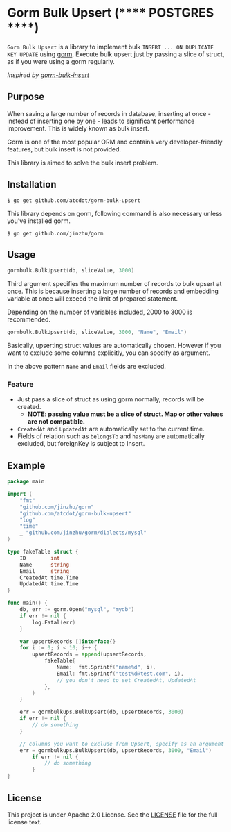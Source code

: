 # Gorm Bulk Upsert (**** POSTGRES ****)

`Gorm Bulk Upsert` is a library to implement bulk `INSERT ... ON DUPLICATE KEY UPDATE` using [gorm](https://github.com/jinzhu/gorm). Execute bulk upsert just by passing a slice of struct, as if you were using a gorm regularly.

*Inspired by [gorm-bulk-insert](https://github.com/t-tiger/gorm-bulk-insert)*

## Purpose

When saving a large number of records in database, inserting at once - instead of inserting one by one - leads to significant performance improvement. This is widely known as bulk insert.

Gorm is one of the most popular ORM and contains very developer-friendly features, but bulk insert is not provided.

This library is aimed to solve the bulk insert problem.

## Installation

`$ go get github.com/atcdot/gorm-bulk-upsert`

This library depends on gorm, following command is also necessary unless you've installed gorm.

`$ go get github.com/jinzhu/gorm`

## Usage

```go
gormbulk.BulkUpsert(db, sliceValue, 3000)
```

Third argument specifies the maximum number of records to bulk upsert at once. This is because inserting a large number of records and embedding variable at once will exceed the limit of prepared statement.

Depending on the number of variables included, 2000 to 3000 is recommended.

```go
gormbulk.BulkUpsert(db, sliceValue, 3000, "Name", "Email")
```

Basically, upserting struct values are automatically chosen. However if you want to exclude some columns explicitly, you can specify as argument.

In the above pattern `Name` and `Email` fields are excluded.

### Feature

- Just pass a slice of struct as using gorm normally, records will be created.
    - **NOTE: passing value must be a slice of struct. Map or other values are not compatible.**
- `CreatedAt` and `UpdatedAt` are automatically set to the current time.
- Fields of relation such as `belongsTo` and `hasMany` are automatically excluded, but foreignKey is subject to Insert.

## Example

```go
package main

import (
	"fmt"
	"github.com/jinzhu/gorm"
	"github.com/atcdot/gorm-bulk-upsert"
	"log"
	"time"
	_ "github.com/jinzhu/gorm/dialects/mysql"
)

type fakeTable struct {
	ID        int
	Name      string
	Email     string
	CreatedAt time.Time
	UpdatedAt time.Time
}

func main() {
	db, err := gorm.Open("mysql", "mydb")
	if err != nil {
		log.Fatal(err)
	}

	var upsertRecords []interface{}
	for i := 0; i < 10; i++ {
		upsertRecords = append(upsertRecords,
			fakeTable{
				Name:  fmt.Sprintf("name%d", i),
				Email: fmt.Sprintf("test%d@test.com", i),
				// you don't need to set CreatedAt, UpdatedAt
			},
		)
	}

	err = gormbulkups.BulkUpsert(db, upsertRecords, 3000)
	if err != nil {
		// do something
	}

	// columns you want to exclude from Upsert, specify as an argument
	err = gormbulkups.BulkUpsert(db, upsertRecords, 3000, "Email")
        if err != nil {
            // do something
        }
}
```

## License

This project is under Apache 2.0 License. See the [LICENSE](https://github.com/kabukikeiji/gorm-bulk-insert/blob/master/LICENSE.txt) file for the full license text.


[gorm-bulk-upsert]: https://github.com/atcdot/gorm-bulk-upsert
